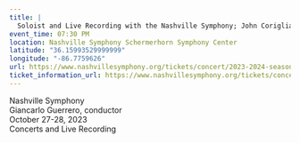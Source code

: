 ```yaml
---
title: |
  Soloist and Live Recording with the Nashville Symphony; John Corigliano's "Triathlon"
event_time: 07:30 PM
location: Nashville Symphony Schermerhorn Symphony Center
latitude: "36.15993529999999"
longitude: "-86.7759626"
url: https://www.nashvillesymphony.org/tickets/concert/2023-2024-season/classical-3-triathlon-plus-fountains-and-pines-of-rome/
ticket_information_url: https://www.nashvillesymphony.org/tickets/concert/2023-2024-season/classical-3-triathlon-plus-fountains-and-pines-of-rome/
---
```

Nashville Symphony<br>
Giancarlo Guerrero, conductor<br>
October 27-28, 2023<br>
Concerts and Live Recording